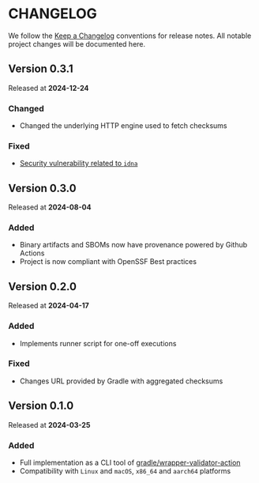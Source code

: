 # CHANGELOG

We follow the [Keep a Changelog](https://keepachangelog.com)
conventions for release notes. All notable project changes will be documented here.

## Version 0.3.1

Released at **2024-12-24**

### Changed

- Changed the underlying HTTP engine used to fetch checksums

### Fixed

- [Security vulnerability related to `idna`](https://rustsec.org/advisories/RUSTSEC-2024-0421.html)

## Version 0.3.0

Released at **2024-08-04**

### Added

- Binary artifacts and SBOMs now have provenance powered by Github Actions
- Project is now compliant with OpenSSF Best practices

## Version 0.2.0

Released at **2024-04-17**

### Added

- Implements runner script for one-off executions

### Fixed

- Changes URL provided by Gradle with aggregated checksums

## Version 0.1.0

Released at **2024-03-25**

### Added

- Full implementation as a CLI tool of [gradle/wrapper-validator-action](https://github.com/gradle/wrapper-validation-action)
- Compatibility with `Linux` and `macOS`, `x86_64` and `aarch64` platforms
